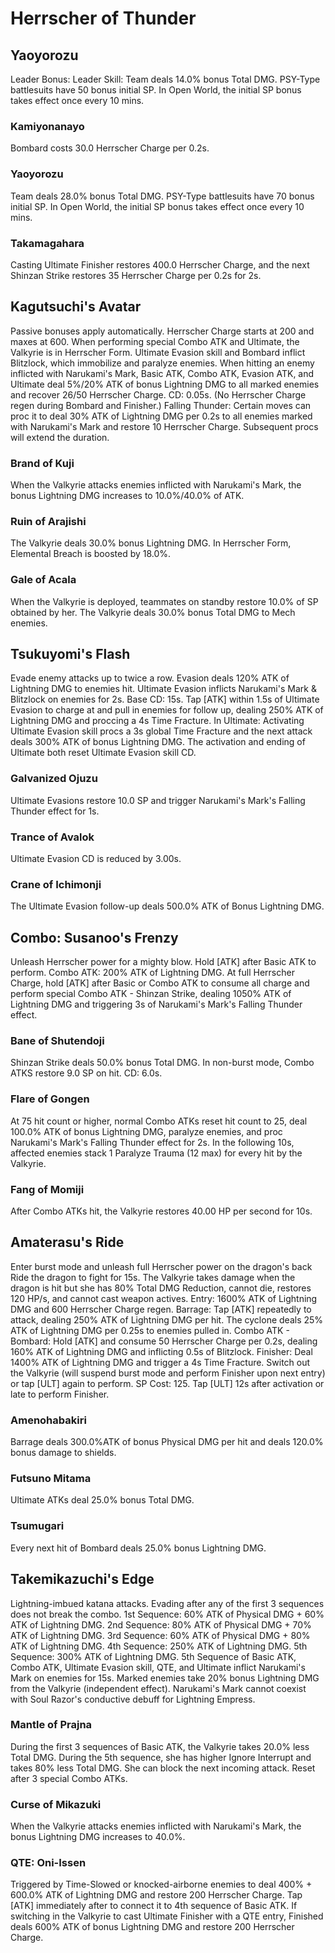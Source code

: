 # Herrscher of Thunder

## Yaoyorozu

Leader Bonus:
Leader Skill: Team deals 14.0% bonus Total DMG. PSY-Type battlesuits have 50 bonus initial SP. In Open World, the initial SP bonus takes effect once every 10 mins.

### Kamiyonanayo

Bombard costs 30.0 Herrscher Charge per 0.2s.

### Yaoyorozu

Team deals 28.0% bonus Total DMG. PSY-Type battlesuits have 70 bonus initial SP. In Open World, the initial SP bonus takes effect once every 10 mins.

### Takamagahara

Casting Ultimate Finisher restores 400.0 Herrscher Charge, and the next Shinzan Strike restores 35 Herrscher Charge per 0.2s for 2s.

## Kagutsuchi's Avatar

Passive bonuses apply automatically.
Herrscher Charge starts at 200 and maxes at 600. When performing special Combo ATK and Ultimate, the Valkyrie is in Herrscher Form. Ultimate Evasion skill and Bombard inflict Blitzlock, which immobilize and paralyze enemies. 
When hitting an enemy inflicted with Narukami's Mark, Basic ATK, Combo ATK, Evasion ATK, and Ultimate deal 5%/20% ATK of bonus Lightning DMG to all marked enemies and recover 26/50 Herrscher Charge. CD: 0.05s. (No Herrscher Charge regen during Bombard and Finisher.) 
Falling Thunder: Certain moves can proc it to deal 30% ATK of Lightning DMG per 0.2s to all enemies marked with Narukami's Mark and restore 10 Herrscher Charge. Subsequent procs will extend the duration.

### Brand of Kuji

When the Valkyrie attacks enemies inflicted with Narukami's Mark, the bonus Lightning DMG increases to 10.0%/40.0% of ATK.

### Ruin of Arajishi

The Valkyrie deals 30.0% bonus Lightning DMG. In Herrscher Form, Elemental Breach is boosted by 18.0%.

### Gale of Acala

When the Valkyrie is deployed, teammates on standby restore 10.0% of SP obtained by her. The Valkyrie deals 30.0% bonus Total DMG to Mech enemies.

## Tsukuyomi's Flash

Evade enemy attacks up to twice a row.
Evasion deals 120% ATK of Lightning DMG to enemies hit. 
Ultimate Evasion inflicts Narukami's Mark & Blitzlock on enemies for 2s. Base CD: 15s. 
Tap [ATK] within 1.5s of Ultimate Evasion to charge at and pull in enemies for follow up, dealing 250% ATK of Lightning DMG and proccing a 4s Time Fracture. 
In Ultimate: Activating Ultimate Evasion skill procs a 3s global Time Fracture and the next attack deals 300% ATK of bonus Lightning DMG. The activation and ending of Ultimate both reset Ultimate Evasion skill CD.

### Galvanized Ojuzu

Ultimate Evasions restore 10.0 SP and trigger Narukami's Mark's Falling Thunder effect for 1s.

### Trance of Avalok

Ultimate Evasion CD is reduced by 3.00s.

### Crane of Ichimonji

The Ultimate Evasion follow-up deals 500.0% ATK of Bonus Lightning DMG.

## Combo: Susanoo's Frenzy

Unleash Herrscher power for a mighty blow. 
Hold [ATK] after Basic ATK to perform. 
Combo ATK: 200% ATK of Lightning DMG. 
At full Herrscher Charge, hold [ATK] after Basic or Combo ATK to consume all charge and perform special Combo ATK - Shinzan Strike, dealing 1050% ATK of Lightning DMG and triggering 3s of Narukami's Mark's Falling Thunder effect.

### Bane of Shutendoji

Shinzan Strike deals 50.0% bonus Total DMG. In non-burst mode, Combo ATKS restore 9.0 SP on hit. CD: 6.0s.

### Flare of Gongen

At 75 hit count or higher, normal Combo ATKs reset hit count to 25, deal 100.0% ATK of bonus Lightning DMG, paralyze enemies, and proc Narukami's Mark's Falling Thunder effect for 2s. In the following 10s, affected enemies stack 1 Paralyze Trauma (12 max) for every hit by the Valkyrie.

### Fang of Momiji

After Combo ATKs hit, the Valkyrie restores 40.00 HP per second for 10s.

## Amaterasu's Ride

Enter burst mode and unleash full Herrscher power on the dragon's back
Ride the dragon to fight for 15s. 
The Valkyrie takes damage when the dragon is hit but she has 80% Total DMG Reduction, cannot die, restores 120 HP/s, and cannot cast weapon actives. 
Entry: 1600% ATK of Lightning DMG and 600 Herrscher Charge regen. 
Barrage: Tap [ATK] repeatedly to attack, dealing 250% ATK of Lightning DMG per hit. The cyclone deals 25% ATK of Lightning DMG per 0.25s to enemies pulled in. 
Combo ATK - Bombard: Hold [ATK] and consume 50 Herrscher Charge per 0.2s, dealing 160% ATK of Lightning DMG and inflicting 0.5s of Blitzlock. 
Finisher: Deal 1400% ATK of Lightning DMG and trigger a 4s Time Fracture. Switch out the Valkyrie (will suspend burst mode and perform Finisher upon next entry) or tap [ULT] again to perform. 
SP Cost: 125. Tap [ULT] 12s after activation or late to perform Finisher.

### Amenohabakiri

Barrage deals 300.0%ATK of bonus Physical DMG per hit and deals 120.0% bonus damage to shields.

### Futsuno Mitama

Ultimate ATKs deal 25.0% bonus Total DMG.

### Tsumugari

Every next hit of Bombard deals 25.0% bonus Lightning DMG.

## Takemikazuchi's Edge

Lightning-imbued katana attacks. Evading after any of the first 3 sequences does not break the combo.
1st Sequence: 60% ATK of Physical DMG + 60% ATK of Lightning DMG.
2nd Sequence: 80% ATK of Physical DMG + 70% ATK of Lightning DMG.
3rd Sequence: 60% ATK of Physical DMG + 80% ATK of Lightning DMG.
4th Sequence: 250% ATK of Lightning DMG.
5th Sequence: 300% ATK of Lightning DMG. 
5th Sequence of Basic ATK, Combo ATK, Ultimate Evasion skill, QTE, and Ultimate inflict Narukami's Mark on enemies for 15s. Marked enemies take 20% bonus Lightning DMG from the Valkyrie (independent effect). 
Narukami's Mark cannot coexist with Soul Razor's conductive debuff for Lightning Empress.

### Mantle of Prajna

During the first 3 sequences of Basic ATK,  the Valkyrie takes 20.0% less Total DMG. During the 5th sequence, she has higher Ignore Interrupt and takes 80% less Total DMG. She can block the next incoming attack. Reset after 3 special Combo ATKs.

### Curse of Mikazuki

When the Valkyrie attacks enemies inflicted with Narukami's Mark, the bonus  Lightning DMG increases to 40.0%.

### QTE: Oni-Issen

Triggered by Time-Slowed or knocked-airborne enemies to deal 400% + 600.0% ATK of Lightning DMG and restore 200 Herrscher Charge. Tap [ATK] immediately after to connect it to 4th sequence of Basic ATK. 
If switching in the Valkyrie to cast Ultimate Finisher with a QTE entry, Finished deals 600% ATK of bonus Lightning DMG and restore 200 Herrscher Charge.